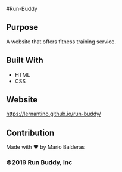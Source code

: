 #Run-Buddy

## Purpose
A website that offers fitness training service.

## Built With
* HTML
* CSS

## Website
https://lernantino.github.io/run-buddy/

## Contribution
Made with ❤️ by Mario Balderas

### ©️2019 Run Buddy, Inc 

